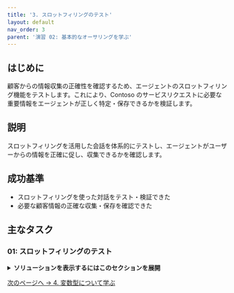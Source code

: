 ```yaml
---
title: '3. スロットフィリングのテスト'
layout: default
nav_order: 3
parent: '演習 02: 基本的なオーサリングを学ぶ'
---
```


## はじめに

顧客からの情報収集の正確性を確認するため、エージェントのスロットフィリング機能をテストします。これにより、Contoso のサービスリクエストに必要な重要情報をエージェントが正しく特定・保存できるかを検証します。

## 説明

スロットフィリングを活用した会話を体系的にテストし、エージェントがユーザーからの情報を正確に促し、収集できるかを確認します。

## 成功基準

- スロットフィリングを使った対話をテスト・検証できた
- 必要な顧客情報の正確な収集・保存を確認できた

## 主なタスク

### 01: スロットフィリングのテスト

<details markdown="block"> 
  <summary><strong>ソリューションを表示するにはこのセクションを展開</strong></summary> 

1. **Test your agent** ペインで再度リフレッシュアイコンを選択し、新しい会話を開始します。

1. トリガーフレーズに合致する文を入力し、エンティティやスロットフィリングの動作を確認します。

	`Can I check on an order?`

1. キャンバス上部の **Variables** を選択します。

	![imt6ohhm.jpg](../../media/imt6ohhm.jpg)

1. **Variables** ペインで **Test** タブを選択し、**Topic** を展開します。

	![umex618d.jpg](../../media/umex618d.jpg)
 	
	[!NOTE]
	このプロセスが動作していることが確認できます。ユーザーが「注文を確認したい」という意図でトピックをトリガーし、エンティティがフォローアップ質問から変数にスロットフィリングされています。
	>
	> その結果、質問はスキップされます。これは、ユーザーの発話からエンティティとスロットフィリングで情報を取得できたため、すでに提供された情報について再度質問する必要がなくなったためです。

</details>

[次のページへ → 4. 変数型について学ぶ](0204.md)